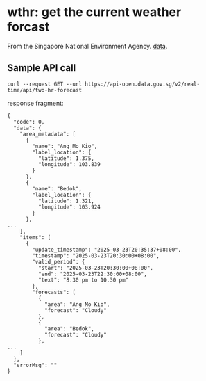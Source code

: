 # wthr: get the current weather forcast
From the Singapore National Environment Agency.
[data](https://data.gov.sg/datasets?agencies=LTA|NEA&page=1&coverage=&resultId=d_3f9e064e25005b0e42969944ccaf2e7a).

## Sample API call
`curl --request GET --url https://api-open.data.gov.sg/v2/real-time/api/two-hr-forecast`

response fragment:
```
{
  "code": 0,
  "data": {
    "area_metadata": [
      {
        "name": "Ang Mo Kio",
        "label_location": {
          "latitude": 1.375,
          "longitude": 103.839
        }
      },
      {
        "name": "Bedok",
        "label_location": {
          "latitude": 1.321,
          "longitude": 103.924
        }
      },
...
    ],
    "items": [
      {
        "update_timestamp": "2025-03-23T20:35:37+08:00",
        "timestamp": "2025-03-23T20:30:00+08:00",
        "valid_period": {
          "start": "2025-03-23T20:30:00+08:00",
          "end": "2025-03-23T22:30:00+08:00",
          "text": "8.30 pm to 10.30 pm"
        },
        "forecasts": [
          {
            "area": "Ang Mo Kio",
            "forecast": "Cloudy"
          },
          {
            "area": "Bedok",
            "forecast": "Cloudy"
          },
...
    ]
  },
  "errorMsg": ""
}
